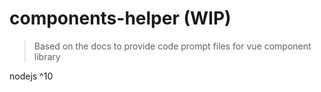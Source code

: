 # components-helper (WIP)

> Based on the docs to provide code prompt files for vue component library

nodejs ^10